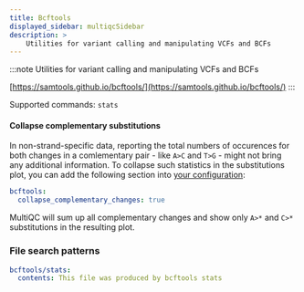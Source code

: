 ```yaml
---
title: Bcftools
displayed_sidebar: multiqcSidebar
description: >
    Utilities for variant calling and manipulating VCFs and BCFs
---
```


<!--
~~~~~ DO NOT EDIT ~~~~~
This file is autogenerated from the MultiQC module python docstring.
Do not edit the markdown, it will be overwritten.

File path for the source of this content: multiqc/modules/bcftools/bcftools.py
~~~~~~~~~~~~~~~~~~~~~~~
-->

:::note
Utilities for variant calling and manipulating VCFs and BCFs

[https://samtools.github.io/bcftools/](https://samtools.github.io/bcftools/)
:::

Supported commands: `stats`

#### Collapse complementary substitutions

In non-strand-specific data, reporting the total numbers of occurences for both changes
in a comlementary pair - like `A>C` and `T>G` - might not bring any additional information.
To collapse such statistics in the substitutions plot, you can add the following section into
[your configuration](https://docs.seqera.io/multiqc/getting_started/config):

```yaml
bcftools:
  collapse_complementary_changes: true
```

MultiQC will sum up all complementary changes and show only `A>*` and `C>*` substitutions
in the resulting plot.

### File search patterns

```yaml
bcftools/stats:
  contents: This file was produced by bcftools stats
```
    
